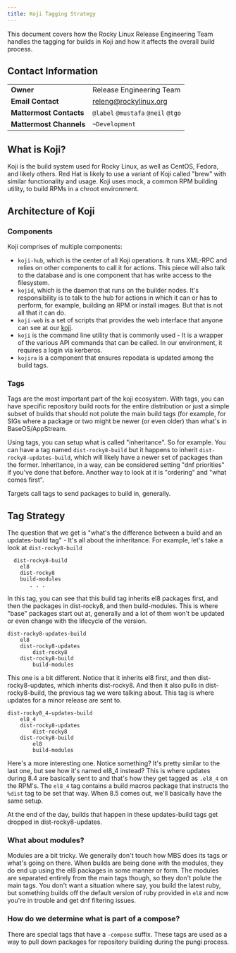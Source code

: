 ```yaml
---
title: Koji Tagging Strategy
---
```


This document covers how the Rocky Linux Release Engineering Team handles the tagging for builds in Koji and how it affects the overall build process.

## Contact Information
| | |
| - | - |
| **Owner** | Release Engineering Team |
| **Email Contact** | releng@rockylinux.org |
| **Mattermost Contacts** | `@label` `@mustafa` `@neil` `@tgo` |
| **Mattermost Channels** | `~Development` |

## What is Koji?

Koji is the build system used for Rocky Linux, as well as CentOS, Fedora, and likely others. Red Hat is likely to use a variant of Koji called "brew" with similar functionality and usage. Koji uses mock, a common RPM building utility, to build RPMs in a chroot environment.

## Architecture of Koji

### Components

Koji comprises of multiple components:

* `koji-hub`, which is the center of all Koji operations. It runs XML-RPC and relies on other components to call it for actions. This piece will also talk to the database and is one component that has write access to the filesystem.
* `kojid`, which is the daemon that runs on the builder nodes. It's responsibility is to talk to the hub for actions in which it can or has to perform, for example, building an RPM or install images. But that is not all that it can do.
* `koji-web` is a set of scripts that provides the web interface that anyone can see at our [koji](https://kojidev.rockylinux.org).
* `koji` is the command line utility that is commonly used - It is a wrapper of the various API commands that can be called. In our environment, it requires a login via kerberos.
* `kojira` is a component that ensures repodata is updated among the build tags.

### Tags

Tags are the most important part of the koji ecosystem. With tags, you can have specific repository build roots for the entire distribution or just a simple subset of builds that should not polute the main build tags (for example, for SIGs where a package or two might be newer (or even older) than what's in BaseOS/AppStream.

Using tags, you can setup what is called "inheritance". So for example. You can have a tag named `dist-rocky8-build` but it happens to inherit `dist-rocky8-updates-build`, which will likely have a newer set of packages than the former. Inheritance, in a way, can be considered setting "dnf priorities" if you've done that before. Another way to look at it is "ordering" and "what comes first".

Targets call tags to send packages to build in, generally.

## Tag Strategy

The question that we get is "what's the difference between a build and an updates-build tag" - It's all about the inheritance. For example, let's take a look at `dist-rocky8-build`

```
  dist-rocky8-build
    el8
    dist-rocky8
    build-modules
       . . .
```

In this tag, you can see that this build tag inherits el8 packages first, and then the packages in dist-rocky8, and then build-modules. This is where "base" packages start out at, generally and a lot of them won't be updated or even change with the lifecycle of the version.

```
dist-rocky8-updates-build
    el8
    dist-rocky8-updates
        dist-rocky8
    dist-rocky8-build
        build-modules

```

This one is a bit different. Notice that it inherits el8 first, and then dist-rocky8-updates, which inherits dist-rocky8. And then it also pulls in dist-rocky8-build, the previous tag we were talking about. This tag is where updates for a minor release are sent to.

```
dist-rocky8_4-updates-build
    el8_4
    dist-rocky8-updates
        dist-rocky8
    dist-rocky8-build
        el8
        build-modules
```

Here's a more interesting one. Notice something? It's pretty similar to the last one, but see how it's named el8_4 instead? This is where updates during 8.4 are basically sent to and that's how they get tagged as `.el8_4` on the RPM's. The `el8_4` tag contains a build macros package that instructs the `%dist` tag to be set that way. When 8.5 comes out, we'll basically have the same setup.

At the end of the day, builds that happen in these updates-build tags get dropped in dist-rocky8-updates.

### What about modules?

Modules are a bit tricky. We generally don't touch how MBS does its tags or what's going on there. When builds are being done with the modules, they do end up using the el8 packages in some manner or form. The modules are separated entirely from the main tags though, so they don't polute the main tags. You don't want a situation where say, you build the latest ruby, but something builds off the default version of ruby provided in `el8` and now you're in trouble and get dnf filtering issues.

### How do we determine what is part of a compose?

There are special tags that have a `-compose` suffix. These tags are used as a way to pull down packages for repository building during the pungi process.
